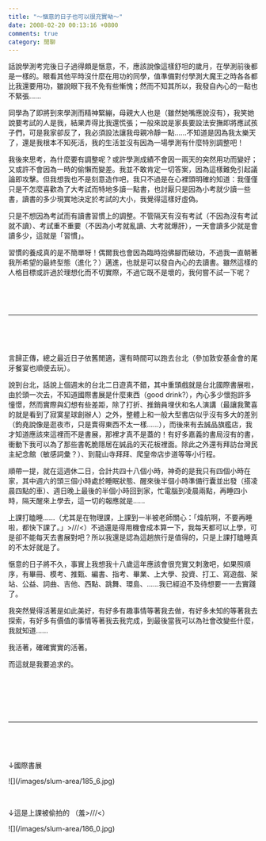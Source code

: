 ```yaml
---
title: "～愜意的日子也可以很充實呦～"
date: 2008-02-20 00:13:16 +0800
comments: true
category: 閒聊
---
```

<p>話說學測考完後日子過得頗是愜意，不，應該說像這樣舒坦的歲月，在學測前後都是一樣的。眼看其他平時沒什麼在用功的同學，值準備對付學測大魔王之時各各都比我還要用功，雖說眼下我不免有些慚愧；然而不知其所以，我發自內心的一點也不緊張......</p><p>同學為了即將到來學測而精神緊繃，母親大人也是（雖然她嘴應說沒有），我笑她說要考試的人是我，結果弄得比我還慌張；一般來說是家長要設法安撫即將應試孩子們，可是我家卻反了，我必須設法讓我母親冷靜一點......不知道是因為我太樂天了，還是我根本不知死活，我的生活並沒有因為一場學測有什麼特別調整吧！</p><p>我後來思考，為什麼要有調整呢？或許學測成績不會因一兩天的突然用功而變好；又或許不會因為一時的偷懶而變差。我並不敢肯定一切答案，因為這樣難免引起議論即攻擊。但我想我也不是刻意造作吧，我只不過是在心裡頭明確的知道：我僅僅只是不怎麼喜歡為了大考試而特地多讀一點書，也討厭只是因為小考就少讀一些書，讀書的多少現實地決定於考試的大小，我覺得這樣好虛偽。</p><p>只是不想因為考試而有讀書習慣上的調整。不管隔天有沒有考試（不因為沒有考試就不讀）、考試重不重要（不因為小考就亂讀、大考就爆肝），一天會讀多少就是會讀多少，這就是「習慣」。</p><p>習慣的養成真的是不簡單呀！偶爾我也會因為臨時抱佛腳而破功，不過我一直朝著我所希望的最終型態（進化？）邁進，也就是可以發自內心的去讀書。雖然這樣的人格目標或許過於理想化而不切實際，不過它既不是壞的，我何嘗不試一下呢？</p><p> </p><p> </p><hr /><p> </p><p> </p><p>言歸正傳，總之最近日子依舊閒適，還有時間可以跑去台北（參加敦安基金會的尾牙餐宴也順便去玩）。</p><p>說到台北，話說上個週末的台北二日遊真不錯，其中重頭戲就是台北國際書展啦，由於頭一次去，不知道國際書展是什麼東西（good drink?），內心多少懷抱許多憧憬，然而實際與幻想有些差距，除了打折、推銷員埋伏和名人演講（最讓我驚喜的就是看到了寂寞星球創辦人）之外，整體上和一般大型書店似乎沒有多大的差別（鈞堯說像是逛夜市，只是賣得東西不太一樣......），而後來有去誠品旗艦店，我才知道應該來這裡而不是書展，那裡才真不是蓋的！有好多嘉義的書局沒有的書，衝動下我可以為了那些書乾脆隱居在誠品的天花板裡面。除此之外還有拜訪台灣民主紀念館（敏感詞彙？）、到龍山寺拜拜、爬皇帝店步道等等小行程。</p><p>順帶一提，就在這週休二日，合計共四十八個小時，神奇的是我只有四個小時在家，其中週六的頭三個小時處於睡眠狀態、醒來後半個小時準備行囊並出發（搭凌晨四點的車）、週日晚上最後的半個小時回到家，忙電腦到凌晨兩點，再睡四小時，隔天醒來上學去，這一切的報應就是......</p><p>上課打瞌睡......（尤其是在物理課，上課到一半被老師關心：「煒航啊，不要再睡啦，都快下課了。」&gt;///&lt;）不過還是得用機會成本算一下，我每天都可以上學，可是卻不能每天去書展對吧？所以我還是認為這趟旅行是值得的，只是上課打瞌睡真的不太好就是了。</p><p>愜意的日子將不久，事實上我想我十八歲這年應該會很充實又刺激吧，如果照順序，有畢冊、模考、推甄、編書、指考、畢業、上大學、投資、打工、寫遊戲、架站、公益、詞曲、吉他、西點、跳舞、環島、......我已經迫不及待想要一一去實踐了。</p><p>我突然覺得活著是如此美好，有好多有趣事情等著我去做，有好多未知的等著我去探索，有好多有價值的事情等著我去我完成，到最後當我可以為社會改變些什麼，我就知道......</p><p>我活著，確確實實的活著。</p><p>而這就是我要追求的。</p><p> </p><p> </p><p>&nbsp;</p><p><hr /></p><p>&nbsp;</p><p>&nbsp;</p><p>↓國際書展</p><p>![](/images/slum-area/185_6.jpg)</p><p> </p><p>↓這是上課被偷拍的 （羞&gt;///&lt;）</p><p>![](/images/slum-area/186_0.jpg)<br /></p>
